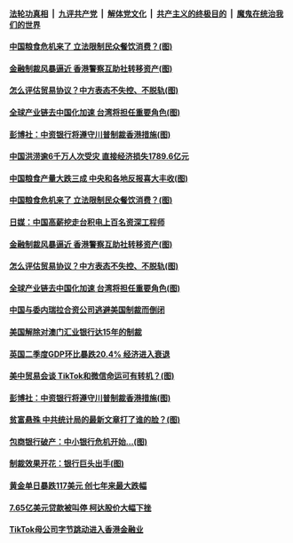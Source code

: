 ####  [法轮功真相](../../../../basic/blob/master/README.md?t=08132231) &nbsp;|&nbsp; [九评共产党](../../../../9ping.md/blob/master/README.md?t=08132231) &nbsp;|&nbsp; [解体党文化](../../../../jtdwh.md/blob/master/README.md?t=08132231)  &nbsp;|&nbsp; [共产主义的终极目的](../../../../gczydzjmd.md/blob/master/README.md?t=08132231) &nbsp;|&nbsp; [魔鬼在统治我们的世界](../../../../mgztzwmdsj.md/blob/master/README.md?t=08132231) 

#### [中国粮食危机来了 立法限制民众餐饮消费？(图)](../pages/p5/942850.md?t=08132231) 

#### [金融制裁风暴逼近 香港警察互助社转移资产(图)](../pages/p5/942839.md?t=08132231) 

#### [怎么评估贸易协议？中方表态不失控、不脱轨(图)](../pages/p5/942765.md?t=08132231) 

#### [全球产业链去中国化加速 台湾将担任重要角色(图)](../pages/p5/942758.md?t=08132231) 


#### [彭博社：中资银行将遵守川普制裁香港措施(图)](../pages/p5/942722.md?t=08132231) 

#### [中国洪涝逾6千万人次受灾 直接经济损失1789.6亿元](../pages/p5/942859.md?t=08132231) 

#### [中国粮食产量大跌三成 中央和各地反报喜大丰收(图)](../pages/p5/942855.md?t=08132231) 

#### [中国粮食危机来了 立法限制民众餐饮消费？(图)](../pages/p5/942850.md?t=08132231) 

#### [日媒：中国高薪挖走台积电上百名资深工程师](../pages/p5/942842.md?t=08132231) 

#### [金融制裁风暴逼近 香港警察互助社转移资产(图)](../pages/p5/942839.md?t=08132231) 

#### [怎么评估贸易协议？中方表态不失控、不脱轨(图)](../pages/p5/942765.md?t=08132231) 

#### [全球产业链去中国化加速 台湾将担任重要角色(图)](../pages/p5/942758.md?t=08132231) 

#### [中国与委内瑞拉合资公司逃避美国制裁而倒闭](../pages/p5/942766.md?t=08132231) 

#### [美国解除对澳门汇业银行达15年的制裁](../pages/p5/942750.md?t=08132231) 

#### [英国二季度GDP环比暴跌20.4% 经济进入衰退](../pages/p5/942746.md?t=08132231) 

#### [美中贸易会谈 TikTok和微信命运可有转机？(图)](../pages/p5/942744.md?t=08132231) 


#### [彭博社：中资银行将遵守川普制裁香港措施(图)](../pages/p5/942722.md?t=08132231) 

#### [贫富悬殊 中共统计局的最新文章打了谁的脸？(图)](../pages/p5/942721.md?t=08132231) 

#### [包商银行破产：中小银行危机开始…(图)](../pages/p5/942675.md?t=08132231) 


#### [制裁效果开花：银行巨头出手(图)](../pages/p5/942673.md?t=08132231) 

#### [黄金单日暴跌117美元 创七年来最大跌幅](../pages/p5/942665.md?t=08132231) 

#### [7.65亿美元贷款被叫停 柯达股价大幅下挫](../pages/p5/942663.md?t=08132231) 

#### [TikTok母公司字节跳动进入香港金融业](../pages/p5/942659.md?t=08132231) 

